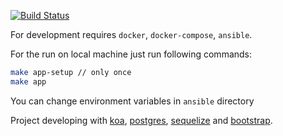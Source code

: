 [![Build Status](https://travis-ci.org/Rabinzon/bts.tatar.svg?branch=master)](https://travis-ci.org/Rabinzon/bts.tatar)

For development requires `docker`, `docker-compose`, `ansible`.

For the run on local machine just run following commands:

```sh
make app-setup // only once
make app
```

You can change environment variables in `ansible` directory

Project developing with [koa](https://github.com/koajs), [postgres](https://github.com/postgres/postgres),
[sequelize](https://github.com/sequelize/sequelize) and [bootstrap](https://github.com/twbs/bootstrap).
